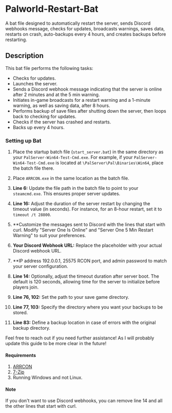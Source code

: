 # Palworld-Restart-Bat

A bat file designed to automatically restart the server, sends Discord webhooks message, checks for updates, broadcasts warnings, saves data, restarts on crash, auto-backups every 4 hours, and creates backups before restarting.

## Description

This bat file performs the following tasks:
- Checks for updates.
- Launches the server.
- Sends a Discord webhook message indicating that the server is online after 2 minutes and at the 5 min warning.
- Initiates in-game broadcasts for a restart warning and a 1-minute warning, as well as saving data, after 8 hours.
- Performs backup of save files after shutting down the server, then loops back to checking for updates.
- Checks if the server has crashed and restarts.
- Backs up every 4 hours.

### Setting up Bat

1. Place the startup batch file (`start_server.bat`) in the same directory as your `PalServer-Win64-Test-Cmd.exe`. For example, if your `PalServer-Win64-Test-Cmd.exe` is located at `\PalServer\Pal\Binaries\Win64`, place the batch file there.

2. Place `ARRCON.exe` in the same location as the batch file.

3. **Line 6:** Update the file path in the batch file to point to your `steamcmd.exe`. This ensures proper server updates.

4. **Line 16:** Adjust the duration of the server restart by changing the timeout value (in seconds). For instance, for an 8-hour restart, set it to `timeout /t 28800`.

5. **Customize the messages sent to Discord with the lines that start with curl. Modify "Server One Is Online" and "Server One 5 Min Restart Warning" to suit your preferences.

6. **Your Discord Webhook URL:** Replace the placeholder with your actual Discord webhook URL.

7. **IP address 192.0.0.1, 25575 RCON port, and admin password to match your server configuration.

8. **Line 14:** Optionally, adjust the timeout duration after server boot. The default is 120 seconds, allowing time for the server to initialize before players join.

9. **Line 76, 102:** Set the path to your save game directory.

10. **Line 77, 103:** Specify the directory where you want your backups to be stored.

11. **Line 83:** Define a backup location in case of errors with the original backup directory.

Feel free to reach out if you need further assistance! As I will probably update this guide to be more clear in the future!

#### Requirements
1. [ARRCON](https://github.com/radj307/ARRCON)
2. [7-Zip](https://www.7-zip.org/)
3. Running Windows and not Linux.

#### Note
If you don't want to use Discord webhooks, you can remove line 14 and all the other lines that start with curl.
